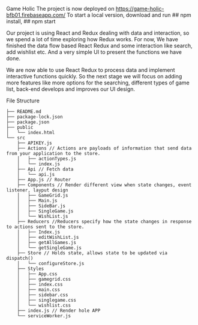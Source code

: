 Game Holic
The project is now deployed on https://game-holic-bfb01.firebaseapp.com/
To start a local version, download and run ## npm install, ## npm start

Our project is using React and Redux dealing with data and interaction, so we spend a lot of time exploring how Redux works. For now, We have finished the data flow based React Redux and some interaction like search, add wishlist etc. And a very simple UI to present the functions we have done. 

We are now able to use React Redux to process data and implement interactive functions quickly. So the next stage we will focus on adding more features like more options for the searching, different types of game list, back-end develops and improves our UI design.

File Structure
```
├── README.md
├── package-lock.json
├── package.json
├── public
│   └── index.html
└── src
    ├── APIKEY.js
    ├── Actions // Actions are payloads of information that send data from your application to the store. 
    │   ├── actionTypes.js
    │   └── index.js
    ├── Api // Fetch data 
    │   └── api.js
    ├── App.js // Router
    ├── Components // Render different view when state changes, event listener, layput design
    │   ├── GameGrid.js
    │   ├── Main.js 
    │   ├── SideBar.js
    │   ├── SingleGame.js
    │   └── WishList.js
    ├── Reducers //Reducers specify how the state changes in response to actions sent to the store.
    │   ├── Index.js
    │   ├── editWishList.js
    │   ├── getAllGames.js
    │   └── getSingleGame.js
    ├── Store // Holds state, allows state to be updated via dispatch()
    │   └── configureStore.js
    ├── Styles
    │   ├── App.css
    │   ├── gamegrid.css
    │   ├── index.css
    │   ├── main.css
    │   ├── sidebar.css
    │   ├── singlegame.css
    │   └── wishlist.css
    ├── index.js // Render hole APP
    └── serviceWorker.js
```







